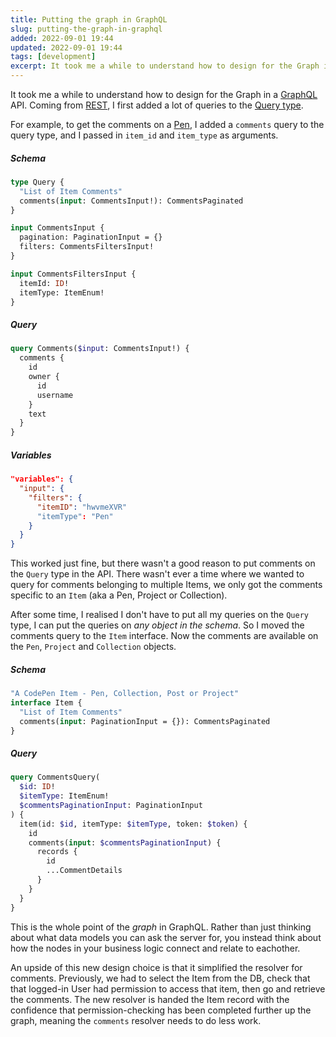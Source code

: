 ```yaml
---
title: Putting the graph in GraphQL
slug: putting-the-graph-in-graphql
added: 2022-09-01 19:44
updated: 2022-09-01 19:44
tags: [development]
excerpt: It took me a while to understand how to design for the Graph in a GraphQL API.
---
```


It took me a while to understand how to design for the Graph in a [GraphQL](https://graphql.org/) API. Coming from [REST](https://www.redhat.com/en/topics/api/what-is-a-rest-api), I first added a lot of queries to the [Query type](https://graphql.org/learn/schema/#the-query-and-mutation-types).

For example, to get the comments on a [Pen](https://blog.codepen.io/documentation/pen-editor/), I added a `comments` query to the query type, and I passed in `item_id` and `item_type` as arguments.

##### Schema

```graphql
type Query {
  "List of Item Comments"
  comments(input: CommentsInput!): CommentsPaginated
}

input CommentsInput {
  pagination: PaginationInput = {}
  filters: CommentsFiltersInput!
}

input CommentsFiltersInput {
  itemId: ID!
  itemType: ItemEnum!
}
```

##### Query

```graphql
query Comments($input: CommentsInput!) {
  comments {
    id
    owner {
      id
      username
    }
    text
  }
}
```

##### Variables

```json
"variables": {
  "input": {
    "filters": {
	  "itemID": "hwvmeXVR"
	  "itemType": "Pen"
	}
  }
}
```

This worked just fine, but there wasn't a good reason to put comments on the `Query` type in the API. There wasn't ever a time where we wanted to query for comments belonging to multiple Items, we only got the comments specific to an `Item` (aka a Pen, Project or Collection).

After some time, I realised I don't have to put all my queries on the `Query` type, I can put the queries on _any object in the schema_. So I moved the comments query to the `Item` interface. Now the comments are available on the `Pen`, `Project` and `Collection` objects.

##### Schema

```graphql
"A CodePen Item - Pen, Collection, Post or Project"
interface Item {
  "List of Item Comments"
  comments(input: PaginationInput = {}): CommentsPaginated
}
```

##### Query

```graphql
query CommentsQuery(
  $id: ID!
  $itemType: ItemEnum!
  $commentsPaginationInput: PaginationInput
) {
  item(id: $id, itemType: $itemType, token: $token) {
    id
    comments(input: $commentsPaginationInput) {
      records {
        id
        ...CommentDetails
      }
    }
  }
}
```

This is the whole point of the _graph_ in GraphQL. Rather than just thinking about what data models you can ask the server for, you instead think about how the nodes in your business logic connect and relate to eachother.

An upside of this new design choice is that it simplified the resolver for comments. Previously, we had to select the Item from the DB, check that that logged-in User had permission to access that item, then go and retrieve the comments. The new resolver is handed the Item record with the confidence that permission-checking has been completed further up the graph, meaning the `comments` resolver needs to do less work.
